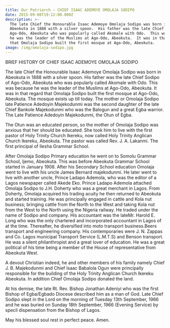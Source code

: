 ```yaml
---
title: Our Patriarch – CHIEF ISAAC ADEMOYE OMOLAJA SODIPO
date: 2015-09-08T19:12:00.000Z
description: >-
  The late Chief the Honourable Isaac Ademoye Omolaja Sodipo was born in
  Abeokuta in 1888 with a silver spoon.  His father was the late Chief Sodipo of
  Ago-Odo, Abeokuta who was popularly called Akomale with Odo.  This was because
  he was the leader of the Muslims at Ago-Odo, Abeokuta.  It was in that regard
  that Omolaja Sodipo built the first mosque at Ago-Odo, Abeokuta. 
image: /img/omolaja-sodipo.jpg
---
```

BRIEF HISTORY OF CHIEF ISAAC ADEMOYE OMOLAJA SODIPO

The late Chief the Honourable Isaac Ademoye Omolaja Sodipo was born in Abeokuta in 1888 with a silver spoon.  His father was the late Chief Sodipo of Ago-Odo, Abeokuta who was popularly called Akomale with Odo.  This was because he was the leader of the Muslims at Ago-Odo, Abeokuta.  It was in that regard that Omolaja Sodipo built the first mosque at Ago-Odo, Abeokuta.  The mosque exists up till today.  The mother or Omolaja Sodipo late Patience Adedoyin Majekodunmi was the second daughter of the late Chief Bankole Majekodunmi who was the Balogun and a great Egba warrior.  The Late Patience Adedoyin Majekodunmi, the Otun of Egba.



The Otun was an educated person, so the mother of Omolaja Sodipo was anxious that her should be educated.  She took him to live with the first pastor of Holy Trinity Church Ikereku, now called Holy Trinity Anglican Church Ikereku, Abeokuta.  The pastor was called Rev. J. A. Lakanmi.  The first principal of Ilesha Grammar School.



After Omolaja Sodipo Primary education he went on to Somolu Grammar School, Ijemo, Abeokuta.  This was before Abeokuta Grammar School started in January 1908.  After his Secondary School education Omolaja went to live with his uncle James Bernard majekodunmi.  He later went to live with another uncle, Prince Ladapo Ademola, who was the editor of a Lagos newspaper called Akede Eko.  Prince Ladapo Ademola attached Omolaja Sodipo to J.H. Doherty who was a great merchant in Lagos.  From Doherty, Omolaja acquired his trading acuity he then returned to Abeokuta and started training.  He was principally engaged in cattle and Kola nut business; bringing cattle from the North to the West and taking Kola nut from the West to the North using the Nigeria railway.  He traded under the name of Sodipo and company.  His accountant was the lateMr. Harold E. Long who was the only chartered and incorporated accountant in Lagos of at the time.  Thereafter, he diversified into moto transport business.Beers transport and engineering company.  His contemporaries were J. N. Zappas and Co. Lagos municipal Transport Service (L.M.T.S) and Benson transport.  He was a silent philanthropist and a great lover of education.  He was a great political of his time being a member of the House of representative from Abeokuta West.



A devout Christian indeed, he and other members of his family namely Chief J. B. Majekodunmi and Chief Isaac Babalola Ogun were principally responsible for the building of the Holy Trinity Anglican Church Ikereku Abeokuta.  In addition Chief Omolaja Sodipo donated the land.



At his demise, the late Rt. Rev. Bishop Jonathan Adeniyi who was the first Bishop of Egba/Egbado Diocese described him as a man of God.  Late Chief Sodipo slept in the Lord on the morning of Tuesday 13th September, 1966 and he was buried on Sunday 18th September, 1966 (Evening Service) by specil dispensation from the Bishop of Lagos.



May his blessed soul rest in perfect peace.  Amen.
